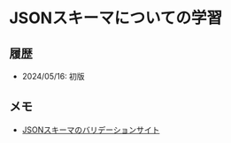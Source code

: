 # JSONスキーマについての学習

## 履歴

- 2024/05/16: 初版

## メモ

- [JSONスキーマのバリデーションサイト](https://jsonschema.net/)

## 
